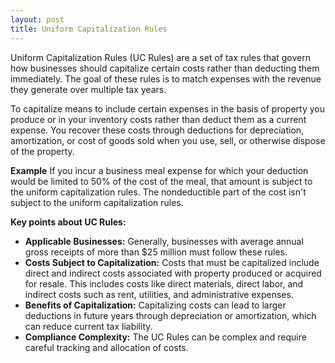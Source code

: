 ```yaml
---
layout: post
title: Uniform Capitalization Rules
---
```

 
 Uniform Capitalization Rules (UC Rules) are a set of tax rules that govern how businesses should capitalize certain costs rather than deducting them immediately. The goal of these rules is to match expenses with the revenue they generate over multiple tax years.

To capitalize means to include certain expenses in the basis of property you produce or in your inventory costs rather than deduct them as a current expense. You recover these costs through deductions for depreciation, amortization, or cost of goods sold when you use, sell, or otherwise dispose of the property.

**Example** If you incur a business meal expense for which your deduction would be limited to 50% of the cost of the meal, that amount is subject to the uniform capitalization rules. The nondeductible part of the cost isn't subject to the uniform capitalization rules.

**Key points about UC Rules:**

* **Applicable Businesses:** Generally, businesses with average annual gross receipts of more than $25 million must follow these rules.
* **Costs Subject to Capitalization:** Costs that must be capitalized include direct and indirect costs associated with property produced or acquired for resale. This includes costs like direct materials, direct labor, and indirect costs such as rent, utilities, and administrative expenses.
* **Benefits of Capitalization:** Capitalizing costs can lead to larger deductions in future years through depreciation or amortization, which can reduce current tax liability.
* **Compliance Complexity:** The UC Rules can be complex and require careful tracking and allocation of costs.
